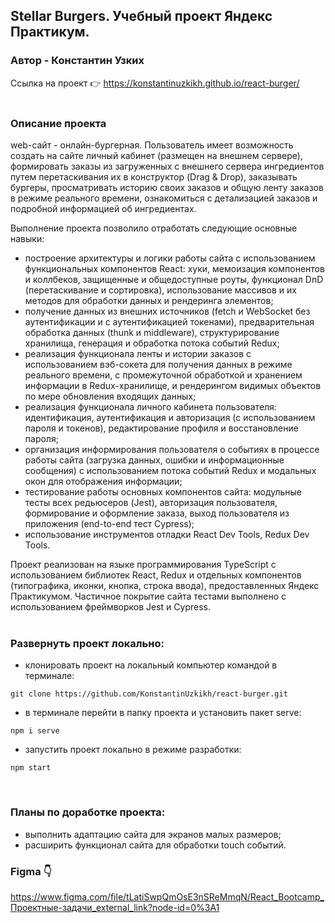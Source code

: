 ## Stellar Burgers. Учебный проект Яндекс Практикум.
### Автор - Константин Узких

Ссылка на проект 👉 https://konstantinuzkikh.github.io/react-burger/
</br></br>
### Описание проекта
web-сайт - онлайн-бургерная. Пользователь имеет возможность создать на сайте личный кабинет (размещен на внешнем сервере), формировать заказы из загруженных с внешнего сервера ингредиентов путем перетаскивания их в конструктор (Drag & Drop), заказывать бургеры, просматривать историю своих заказов и общую ленту заказов в режиме реального времени, ознакомиться с детализацией заказов и подробной информацией об ингредиентах.

Выполнение проекта позволило отработать следующие основные навыки:
- построение архитектуры и логики работы сайта с использованием функциональных компонентов React: хуки, мемоизация компонентов и коллбеков, защищенные и общедоступные роуты, функционал DnD (перетаскивание и сортировка), использование массивов и их методов для обработки данных и рендеринга элементов;
- получение данных из внешних источников (fetch и WebSocket без аутентификации и с аутентификацией токенами), предварительная обработка данных (thunk и middleware), структурирование хранилища, генерация и обработка потока событий Redux;
- реализация функционала ленты и истории заказов с использованием вэб-сокета для получения данных в режиме реального времени, с промежуточной обработкой и хранением информации в Redux-хранилище, и рендерингом видимых объектов по мере обновления входящих данных;
- реализация функционала личного кабинета пользователя: идентификация, аутентификация и авторизация (с использованием пароля и токенов), редактирование профиля и восстановление пароля;
- организация информирования пользователя о событиях в процессе работы сайта (загрузка данных, ошибки и информационные сообщения) с использованием потока событий Redux и модальных окон для отображения информации;
- тестирование работы основных компонентов сайта: модульные тесты всех редьюсеров (Jest), авторизация пользователя, формирование и оформление заказа, выход пользователя из приложения (end-to-end тест Cypress);
- использование инструментов отладки React Dev Tools, Redux Dev Tools.

Проект реализован на языке программирования TypeScript с использованием библиотек React, Redux и отдельных компонентов (типографика, иконки, кнопка, строка ввода), предоставленных Яндекс Практикумом. Частичное покрытие сайта тестами выполнено с использованием фреймворков Jest и Cypress.
</br></br>
### Развернуть проект локально:
- клонировать проект на локальный компьютер командой в терминале:
```
git clone https://github.com/KonstantinUzkikh/react-burger.git
```
- в терминале перейти в папку проекта и установить пакет serve:
```
npm i serve
```
- запустить проект локально в режиме разработки:
```
npm start
```
</br>

### Планы по доработке проекта:
- выполнить адаптацию сайта для экранов малых размеров;
- расширить функционал сайта для обработки touch событий.

### Figma 👇

https://www.figma.com/file/tLatiSwpQmOsE3nSReMmqN/React_Bootcamp_Проектные-задачи_external_link?node-id=0%3A1
